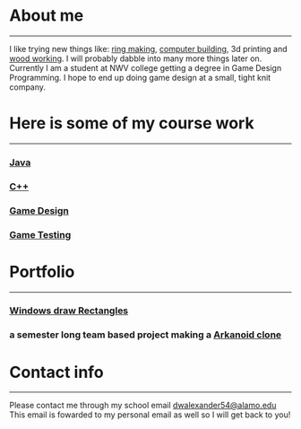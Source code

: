 # About me
---
I like trying new things like: [ring making](https://github.com/DerekAlexander/DerekAlexander.github.io/blob/master/RingMaking.md), [computer building](https://github.com/DerekAlexander/DerekAlexander.github.io/blob/master/computerBuilding.md), 3d printing and [wood working](https://github.com/DerekAlexander/DerekAlexander.github.io/blob/master/woodWorking.md). I will probably dabble into many more things later on. Currently I am a student at NWV college getting a degree in Game Design Programming. I hope to end up doing game design at a small, tight knit company.  
  
# Here is some of my course work
---
### [Java](https://github.com/DerekAlexander/Java)
  
### [C++](https://github.com/DerekAlexander/C-PlusPlus)
  
### [Game Design](https://github.com/DerekAlexander/Game-design-classes)
  
### [Game Testing](https://github.com/DerekAlexander/GameTesting-2338)
  
# Portfolio
---
### [Windows draw Rectangles](https://github.com/DerekAlexander/C-PlusPlus/tree/master/Rectangles)
  
###  a semester long team based project making a [Arkanoid clone](https://github.com/DerekAlexander/C-PlusPlus/blob/master/BreakOut.cpp)

# Contact info
---
Please contact me through my school email dwalexander54@alamo.edu
This email is fowarded to my personal email as well so I will get back to you!
